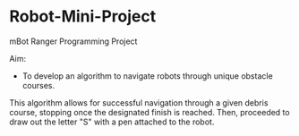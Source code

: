 # Robot-Mini-Project
mBot Ranger Programming Project

Aim:
- To develop an algorithm to navigate robots through unique obstacle courses.

This algorithm allows for successful navigation through a given debris course, stopping once the designated finish is reached. Then, proceeded to draw out the letter "S" with a pen attached to the robot.
